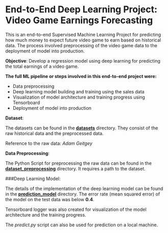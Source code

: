 # End-to-End Deep Learning Project: Video Game Earnings Forecasting

This is an end-to-end Supervised Machine Learning Project for predicting how much money to expect future video game
to earn based on historical data. The process involved preprocessing of the video game data to the deployment of
model into production. 

**Objective**: Develop a regression model using deep learning for predicting the total 
earnings of a video game. 

**The full ML pipeline or steps involved in this end-to-end project were:**
 - Data preprocessing
 - Deep learning model building and training using the sales data
 - Visualization of model architecture and training progress using Tensorboard
 - Deployment of model into production 


**Dataset**:

The datasets can be found in the <i class="icon-cog"></i> **[datasets](https://github.com/emmanuelaboah/Machine-Learning-and-Data-Science/tree/master/sales%20forecasting/datasets)**
directory. They consist of the raw historical data and the preprocessed data.

Reference to the raw data: *Adam Geitgey*

**Data Preprocessing**:

The Python Script for preprocessing the raw data can be found in the 
<i class="icon-cog"></i> **[dataset_preprocessing](https://github.com/emmanuelaboah/Machine-Learning-and-Data-Science/tree/master/sales%20forecasting/dataset_preprocessing)**
directory. It requires a path to the dataset.

###Deep Learning Model:

The details of the implementation of the deep learning model can be found in 
the <i class="icon-cog"></i> **[prediction_model](https://github.com/emmanuelaboah/Machine-Learning-and-Data-Science/blob/master/sales%20forecasting/prediction_model/model.py)**
directory. The error rate (mean squared error) of the model on the test data was
below **0.4**.

Tensorboard logger was also created for visualization of the model 
architecture and the training progress.

The *predict.py* script can also be used for prediction on a local machine.



